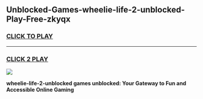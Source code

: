 
## Unblocked-Games-wheelie-life-2-unblocked-Play-Free-zkyqx
<h3>
<a href="https://premium76.site?title=wheelie-life-2-unblocked&ref=18A1">CLICK TO PLAY</a></h3>
<hr>

<h3>
<a href="https://premium76.site?title=wheelie-life-2-unblocked&ref=18A1">CLICK 2 PLAY</a>
  
</h3>

<a href="https://premium76.site?title=wheelie-life-2-unblocked&ref=18A1"><img src="https://clearcache.store/games.png"></a>


**wheelie-life-2-unblocked games unblocked: Your Gateway to Fun and Accessible Online Gaming**
